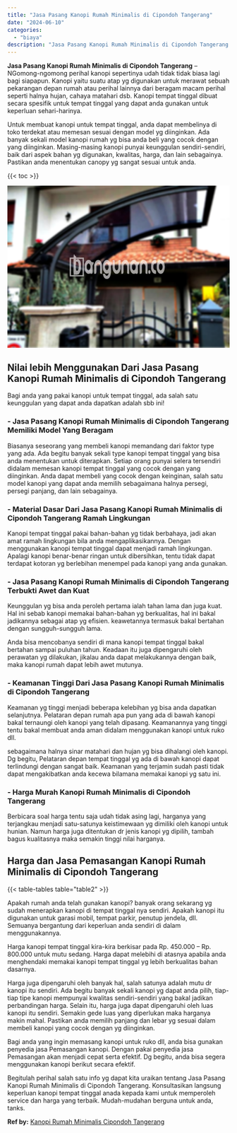```yaml
---
title: "Jasa Pasang Kanopi Rumah Minimalis di Cipondoh Tangerang"
date: "2024-06-10"
categories: 
  - "biaya"
description: "Jasa Pasang Kanopi Rumah Minimalis di Cipondoh Tangerang. Begitulah perihal salah satu info yg dapat kita uraikan tentang Jasa Pasang Kanopi Rumah Minimalis..."
---
```


**Jasa Pasang Kanopi Rumah Minimalis di Cipondoh Tangerang** – NGomong-ngomong perihal kanopi sepertinya udah tidak tidak biasa lagi bagi siapapun. Kanopi yaitu suatu atap yg digunakan untuk merawat sebuah pekarangan depan rumah atau perihal lainnya dari beragam macam perihal seperti halnya hujan, cahaya matahari dsb. Kanopi tempat tinggal dibuat secara spesifik untuk tempat tinggal yang dapat anda gunakan untuk keperluan sehari-harinya.

Untuk membuat kanopi untuk tempat tinggal, anda dapat membelinya di toko terdekat atau memesan sesuai dengan model yg diinginkan. Ada banyak sekali model kanopi rumah yg bisa anda beli yang cocok dengan yang diinginkan. Masing-masing kanopi punyai keunggulan sendiri-sendiri, baik dari aspek bahan yg digunakan, kwalitas, harga, dan lain sebagainya. Pastikan anda menentukan canopy yg sangat sesuai untuk anda.

{{< toc >}}

![Jasa Pasang Kanopi Rumah Minimalis di Cipondoh Tangerang](/images/harga-kanopi-minimalis-04.png)

## Nilai lebih Menggunakan Dari Jasa Pasang Kanopi Rumah Minimalis di Cipondoh Tangerang

Bagi anda yang pakai kanopi untuk tempat tinggal, ada salah satu keunggulan yang dapat anda dapatkan adalah sbb ini!

### \- Jasa Pasang Kanopi Rumah Minimalis di Cipondoh Tangerang Memiliki Model Yang Beragam

Biasanya seseorang yang membeli kanopi memandang dari faktor type yang ada. Ada begitu banyak sekali type kanopi tempat tinggal yang bisa anda menentukan untuk diterapkan. Setiap orang punyai selera tersendiri didalam memesan kanopi tempat tinggal yang cocok dengan yang diinginkan. Anda dapat membeli yang cocok dengan keinginan, salah satu model kanopi yang dapat anda memilih sebagaimana halnya persegi, persegi panjang, dan lain sebagainya.

### \- Material Dasar Dari Jasa Pasang Kanopi Rumah Minimalis di Cipondoh Tangerang Ramah Lingkungan

Kanopi tempat tinggal pakai bahan-bahan yg tidak berbahaya, jadi akan amat ramah lingkungan bila anda mengaplikasikannya. Dengan menggunakan kanopi tempat tinggal dapat menjadi ramah lingkungan. Apalagi kanopi benar-benar ringan untuk dibersihkan, tentu tidak dapat terdapat kotoran yg berlebihan menempel pada kanopi yang anda gunakan.

### \- Jasa Pasang Kanopi Rumah Minimalis di Cipondoh Tangerang Terbukti Awet dan Kuat

Keunggulan yg bisa anda peroleh pertama ialah tahan lama dan juga kuat. Hal ini sebab kanopi memakai bahan-bahan yg berkualitas, hal ini bakal jadikannya sebagai atap yg efisien. keawetannya termasuk bakal bertahan dengan sungguh-sungguh lama.

Anda bisa mencobanya sendiri di mana kanopi tempat tinggal bakal bertahan sampai puluhan tahun. Keadaan itu juga dipengaruhi oleh perawatan yg dilakukan, jikalau anda dapat melakukannya dengan baik, maka kanopi rumah dapat lebih awet mutunya.

### \- Keamanan Tinggi Dari Jasa Pasang Kanopi Rumah Minimalis di Cipondoh Tangerang

Keamanan yg tinggi menjadi beberapa kelebihan yg bisa anda dapatkan selanjutnya. Pelataran depan rumah apa pun yang ada di bawah kanopi bakal ternaungi oleh kanopi yang telah dipasang. Keamanannya yang tinggi tentu bakal membuat anda aman didalam menggunakan kanopi untuk ruko dll.

sebagaimana halnya sinar matahari dan hujan yg bisa dihalangi oleh kanopi. Dg begitu, Pelataran depan tempat tinggal yg ada di bawah kanopi dapat terlindungi dengan sangat baik. Keamanan yang terjamin sudah pasti tidak dapat mengakibatkan anda kecewa bilamana memakai kanopi yg satu ini.

### \- Harga Murah Kanopi Rumah Minimalis di Cipondoh Tangerang

Berbicara soal harga tentu saja udah tidak asing lagi, harganya yang terjangkau menjadi satu-satunya keistimewaan yg dimiliki oleh kanopi untuk hunian. Namun harga juga ditentukan dr jenis kanopi yg dipilih, tambah bagus kualitasnya maka semakin tinggi nilai harganya.

## Harga dan Jasa Pemasangan Kanopi Rumah Minimalis di Cipondoh Tangerang

{{< table-tables table="table2" >}}

Apakah rumah anda telah gunakan kanopi? banyak orang sekarang yg sudah menerapkan kanopi di tempat tinggal nya sendiri. Apakah kanopi itu digunakan untuk garasi mobil, tempat parkir, penutup jendela, dll. Semuanya bergantung dari keperluan anda sendiri di dalam menggunakannya.

Harga kanopi tempat tinggal kira-kira berkisar pada Rp. 450.000 – Rp. 800.000 untuk mutu sedang. Harga dapat melebihi di atasnya apabila anda menghendaki memakai kanopi tempat tinggal yg lebih berkualitas bahan dasarnya.

Harga juga dipengaruhi oleh banyak hal, salah satunya adalah mutu dr kanopi itu sendiri. Ada begitu banyak sekali kanopi yg dapat anda pilih, tiap-tiap tipe kanopi mempunyai kwalitas sendiri-sendiri yang bakal jadikan perbandingan harga. Selain itu, harga juga dapat dipengaruhi oleh luas kanopi itu sendiri. Semakin gede luas yang diperlukan maka harganya makin mahal. Pastikan anda memilih panjang dan lebar yg sesuai dalam membeli kanopi yang cocok dengan yg diinginkan.

Bagi anda yang ingin memasang kanopi untuk ruko dll, anda bisa gunakan penyedia jasa Pemasangan kanopi. Dengan pakai penyedia jasa Pemasangan akan menjadi cepat serta efektif. Dg begitu, anda bisa segera menggunakan kanopi berikut secara efektif.

Begitulah perihal salah satu info yg dapat kita uraikan tentang Jasa Pasang Kanopi Rumah Minimalis di Cipondoh Tangerang. Konsultasikan langsung keperluan kanopi tempat tinggal anada kepada kami untuk memperoleh service dan harga yang terbaik. Mudah-mudahan berguna untuk anda, tanks.

**Ref by:**  [Kanopi Rumah Minimalis Cipondoh Tangerang](https://id.wikipedia.org/wiki/Kanopi)
